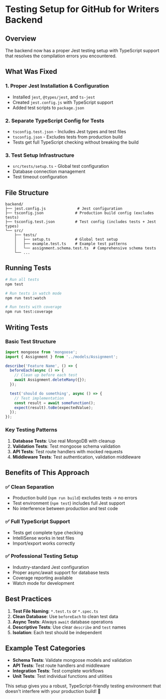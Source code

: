 # Testing Setup for GitHub for Writers Backend

## Overview

The backend now has a proper Jest testing setup with TypeScript support that resolves the compilation errors you encountered.

## What Was Fixed

### 1. **Proper Jest Installation & Configuration**
- Installed `jest`, `@types/jest`, and `ts-jest`
- Created `jest.config.js` with TypeScript support
- Added test scripts to `package.json`

### 2. **Separate TypeScript Config for Tests**
- `tsconfig.test.json` - Includes Jest types and test files
- `tsconfig.json` - Excludes tests from production build
- Tests get full TypeScript checking without breaking the build

### 3. **Test Setup Infrastructure**
- `src/tests/setup.ts` - Global test configuration
- Database connection management
- Test timeout configuration

## File Structure

```
backend/
├── jest.config.js              # Jest configuration
├── tsconfig.json              # Production build config (excludes tests)
├── tsconfig.test.json         # Test config (includes tests + Jest types)
└── src/
    ├── tests/
    │   ├── setup.ts           # Global test setup
    │   ├── example.test.ts    # Example test patterns
    │   └── assignment.schema.test.ts  # Comprehensive schema tests
    └── ...
```

## Running Tests

```bash
# Run all tests
npm test

# Run tests in watch mode
npm run test:watch

# Run tests with coverage
npm run test:coverage
```

## Writing Tests

### Basic Test Structure

```typescript
import mongoose from 'mongoose';
import { Assignment } from '../models/Assignment';

describe('Feature Name', () => {
  beforeEach(async () => {
    // Clean up before each test
    await Assignment.deleteMany({});
  });

  test('should do something', async () => {
    // Test implementation
    const result = await someFunction();
    expect(result).toBe(expectedValue);
  });
});
```

### Key Testing Patterns

1. **Database Tests**: Use real MongoDB with cleanup
2. **Validation Tests**: Test mongoose schema validation
3. **API Tests**: Test route handlers with mocked requests
4. **Middleware Tests**: Test authentication, validation middleware

## Benefits of This Approach

### ✅ **Clean Separation**
- Production build (`npm run build`) excludes tests → no errors
- Test environment (`npm test`) includes full Jest support
- No interference between production and test code

### ✅ **Full TypeScript Support**
- Tests get complete type checking
- IntelliSense works in test files
- Import/export works correctly

### ✅ **Professional Testing Setup**
- Industry-standard Jest configuration
- Proper async/await support for database tests
- Coverage reporting available
- Watch mode for development

## Best Practices

1. **Test File Naming**: `*.test.ts` or `*.spec.ts`
2. **Clean Database**: Use `beforeEach` to clean test data
3. **Async Tests**: Always `await` database operations
4. **Descriptive Tests**: Use clear `describe` and `test` names
5. **Isolation**: Each test should be independent

## Example Test Categories

- **Schema Tests**: Validate mongoose models and validation
- **API Tests**: Test route handlers and middleware
- **Integration Tests**: Test complete workflows
- **Unit Tests**: Test individual functions and utilities

This setup gives you a robust, TypeScript-friendly testing environment that doesn't interfere with your production build! 🎉